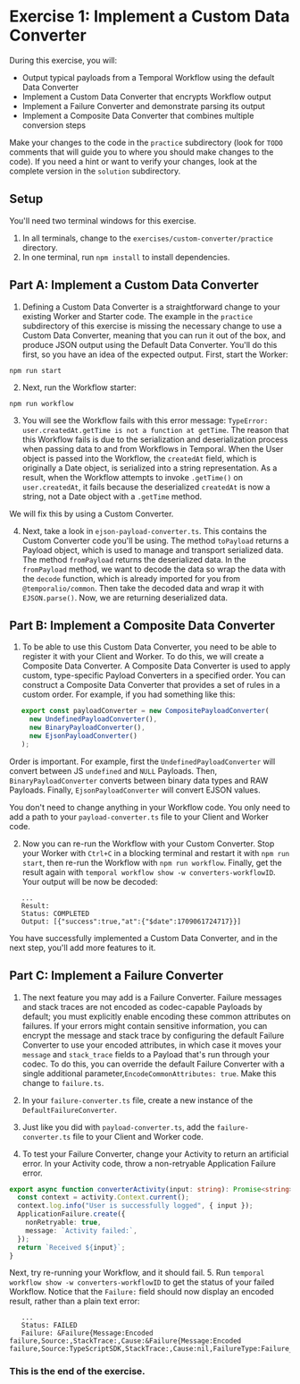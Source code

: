 # Exercise 1: Implement a Custom Data Converter

During this exercise, you will:

- Output typical payloads from a Temporal Workflow using the default Data Converter
- Implement a Custom Data Converter that encrypts Workflow output
- Implement a Failure Converter and demonstrate parsing its output
- Implement a Composite Data Converter that combines multiple conversion steps

Make your changes to the code in the `practice` subdirectory (look for
`TODO` comments that will guide you to where you should make changes to
the code). If you need a hint or want to verify your changes, look at
the complete version in the `solution` subdirectory.

## Setup

You'll need two terminal windows for this exercise.

1. In all terminals, change to the `exercises/custom-converter/practice` directory.
2. In one terminal, run `npm install` to install dependencies.

## Part A: Implement a Custom Data Converter

1. Defining a Custom Data Converter is a straightforward change to your existing
Worker and Starter code. The example in the `practice` subdirectory of this
exercise is missing the necessary change to use a Custom Data Converter,
meaning that you can run it out of the box, and produce JSON output using the
Default Data Converter. You'll do this first, so you have an idea of the
expected output. First, start the Worker:

```shell
npm run start
```

2. Next, run the Workflow starter:

```shell
npm run workflow
```

3. You will see the Workflow fails with this error message: `TypeError: user.createdAt.getTime is not a function at getTime`. The reason that this Workflow fails is due to the serialization and deserialization process when passing data to and from Workflows in Temporal. When the User object is passed into the Workflow, the `createdAt` field, which is originally a Date object, is serialized into a string representation. As a result, when the Workflow attempts to invoke `.getTime()` on `user.createdAt`, it fails because the deserialized `createdAt` is now a string, not a Date object with a `.getTime` method.

We will fix this by using a Custom Converter.

4. Next, take a look in `ejson-payload-converter.ts`. This contains the Custom Converter
code you'll be using. The method `toPayload` returns a Payload object, which is used to manage and transport serialized data. The method `fromPayload` returns the deserialized data. In the `fromPayload` method, we want to decode the data so wrap the data with the `decode` function, which is already imported for you from `@temporalio/common`. Then take the decoded data and wrap it with `EJSON.parse()`. Now, we are returning deserialized data.

## Part B: Implement a Composite Data Converter

1. To be able to use this Custom Data Converter, you need to be able to register it with your Client and Worker. To do this, we will create a Composite Data Converter. A Composite Data Converter is used to apply custom, type-specific Payload Converters in a specified order. You can construct a Composite Data Converter that provides a set of rules in a custom order. For example, if you had something like this:

```typescript
   export const payloadConverter = new CompositePayloadConverter(
     new UndefinedPayloadConverter(),
     new BinaryPayloadConverter(),
     new EjsonPayloadConverter()
   );
```

Order is important. For example, first the `UndefinedPayloadConverter` will convert between JS `undefined` and `NULL` Payloads. Then, `BinaryPayloadConverter`
converts between binary data types and RAW Payloads. Finally, `EjsonPayloadConverter` will convert EJSON values.

You don't need to change anything in your Workflow code. You only need to add a path to your `payload-converter.ts` file to your Client and Worker code.

2. Now you can re-run the Workflow with your Custom Converter. Stop your Worker with `Ctrl+C` in a blocking terminal and restart it with `npm run start`, then re-run the Workflow with `npm run workflow`. Finally, get the result again with `temporal workflow show -w converters-workflowID`. Your output will be now be decoded:

```
   ...
   Result:
   Status: COMPLETED
   Output: [{"success":true,"at":{"$date":1709061724717}}]
```

You have successfully implemented a Custom Data Converter, and in the next step, you'll
add more features to it.

## Part C: Implement a Failure Converter

1. The next feature you may add is a Failure Converter. Failure messages and stack traces are not encoded as codec-capable Payloads by default; you must explicitly enable encoding these common attributes on failures. If your errors might contain sensitive information, you can encrypt the message and stack trace by configuring the default Failure Converter to use your encoded attributes, in which case it moves your `message` and `stack_trace` fields to a Payload that's run through your codec. To do this, you can override the default Failure Converter with a single additional parameter,`EncodeCommonAttributes: true`. Make this change to `failure.ts`.

2. In your `failure-converter.ts` file, create a new instance of the `DefaultFailureConverter`.

3. Just like you did with `payload-converter.ts`, add the `failure-converter.ts` file to your Client and Worker code.

4. To test your Failure Converter, change your Activity to return an artificial
   error. In your Activity code, throw a non-retryable Application Failure error.

```typescript
export async function converterActivity(input: string): Promise<string> {
  const context = activity.Context.current();
  context.log.info("User is successfully logged", { input });
  ApplicationFailure.create({
    nonRetryable: true,
    message: `Activity failed:`,
  });
  return `Received ${input}`;
}
```

Next, try re-running your Workflow, and it should fail. 5. Run `temporal workflow show -w converters-workflowID` to get the status of your
failed Workflow. Notice that the `Failure:` field should now display an encoded
result, rather than a plain text error:

```
   ...
   Status: FAILED
   Failure: &Failure{Message:Encoded failure,Source:,StackTrace:,Cause:&Failure{Message:Encoded failure,Source:TypeScriptSDK,StackTrace:,Cause:nil,FailureType:Failure_ApplicationFailureInfo,},FailureType:Failure_ActivityFailureInfo,}
```

### This is the end of the exercise.
